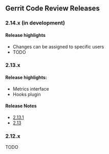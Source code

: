 ## Gerrit Code Review Releases

### 2.14.x (in development)

#### Release highlights

* Changes can be assigned to specific users
* TODO

### 2.13.x

#### Release highlights:

* Metrics interface
* Hooks plugin

#### Release Notes

* [2.13.1](/releases/2.13.1.md)
* [2.13](/releases/2.13.md)

### 2.12.x

TODO
